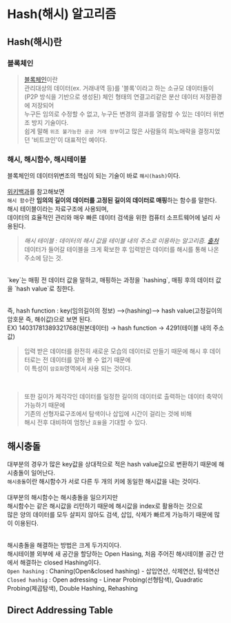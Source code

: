 # Hash(해시) 알고리즘<br>

## Hash(해시)란<br>

### 블록체인<br>
>[블록체인](https://ko.wikipedia.org/wiki/%EB%B8%94%EB%A1%9D%EC%B2%B4%EC%9D%B8)이란<br>
관리대상의 데이터(ex. 거래내역 등)를 '블록'이라고 하는 소규모 데이터들이<br>
(P2P 방식을 기반으로 생성된) 체인 형태의 연결고리같은 분산 데이터 저장환경에 저장되어<br>
누구든 임의로 수정할 수 없고, 누구든 변경의 결과를 열람할 수 있는 데이터 위변조 방지 기술이다.<br>
쉽게 말해 `위조 불가능한 공공 거래 장부`이고 많은 사람들의 희노애락을 결정지었던 '비트코인'이 대표적인 예이다.<br>

### 해시, 해시함수, 해시테이블
블록체인의 데이터위변조의 핵심이 되는 기술이 바로 `해시(hash)`이다.<br><br>
[위키백과](https://ko.wikipedia.org/wiki/%ED%95%B4%EC%8B%9C_%ED%95%A8%EC%88%98)를 참고해보면<br>
`해시 함수`란 **임의의 길이의 데이터를 고정된 길이의 데이터로 매핑**하는 함수를 말한다.<br>
해시 테이블이라는 자료구조에 사용되며,<br>
데이터의 효율적인 관리와 매우 빠른 데이터 검색을 위한 컴퓨터 소프트웨어에 널리 사용된다.<br>
>_해시 테이블 : 데이터의 해시 값을 테이블 내의 주소로 이용하는 알고리즘. [출처](https://dbehdrhs.tistory.com/70)_<br>
데이터가 들어갈 테이블을 크게 확보한 후 입력받은 데이터를 해시를 통해 나온 주소에 담는 것.
<br>
`key`는 매핑 전 데이터 값을 말하고, 매핑하는 과정을 `hashing`, 매핑 후의 데이터 값을 `hash value`로 칭한다.<br><br>

즉, hash function : key(임의길이의 정보) -->(hashing)--> hash value(고정길이의 암호문 즉, 해쉬값)으로 보면 된다.<br>
EX) 14031781389321768(원본데이터)  ->  hash function  ->  4291(테이블 내의 주소값)<br>

>입력 받은 데이터를 완전히 새로운 모습의 데이터로 만들기 때문에 해시 후 데이터로는 전 데이터를 알아 볼 수 없기 때문에<br>
이 특성이 `암호화`영역에서 사용 되는 것이다.<br>

<br>

>또한 길이가 제각각인 데이터를 일정한 길이의 데이터로 출력하는 데이터 축약이 가능하기 때문에<br>
기존의 선형자료구조에서 탐색이나 삽입에 시간이 걸리는 것에 비해<br>
해시 전후 대비하여 엄청난 `효율`을 기대할 수 있다.<br>

## 해시충돌
대부분의 경우가 많은 key값을 상대적으로 적은 hash value값으로 변환하기 때문에 해시충돌이 일어난다.<br>
`해시충돌`이란 해시함수가 서로 다른 두 개의 키에 동일한 해시값을 내는 것이다.<br><br>
대부분의 해시함수는 해시충돌을 일으키지만<br>
해시함수는 같은 해시값을 리턴하기 때문에 해시값을 index로 활용하는 것으로<br>
많은 양의 데이터를 모두 살피지 않아도 검색, 삽입, 삭제가 빠르게 가능하기 때문에 많이 이용된다.<br><br>

해시충돌을 해결하는 방법은 크게 두가지이다.<br>
해시테이블 외부에 새 공간을 할당하는 Open Hasing, 처음 주어진 해시테이블 공간 안에서 해결하는 closed Hashing이다.<br>
`Open hashing` : Chaning(Open&closed hashing) - 삽입연산, 삭제연산, 탐색연산<br>
`Closed hashig` : Open adressing - Linear Probing(선형탐색), Quadratic Probing(제곱탐색), Double Hashing, Rehashing<br>

## Direct Addressing Table




